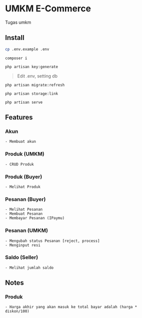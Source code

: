 # UMKM E-Commerce
Tugas umkm

## Install
```bash
cp .env.example .env
```
```
composer i
```
```
php artisan key:generate
```
> Edit .env, setting db
```
php artisan migrate:refresh
```
```
php artisan storage:link
```
```
php artisan serve
```

## Features
### Akun
```
- Membuat akun
```
### Produk (UMKM)
```
- CRUD Produk
```
### Produk (Buyer)
```
- Melihat Produk
```
### Pesanan (Buyer)
```
- Melihat Pesanan
- Membuat Pesanan
- Membayar Pesanan (IPaymu)
```
### Pesanan (UMKM)
```
- Mengubah status Pesanan [reject, process]
- Menginput resi
```
### Saldo (Seller)
```
- Melihat jumlah saldo
```

## Notes
### Produk
```
- Harga akhir yang akan masuk ke total bayar adalah (harga * diskon/100)
```